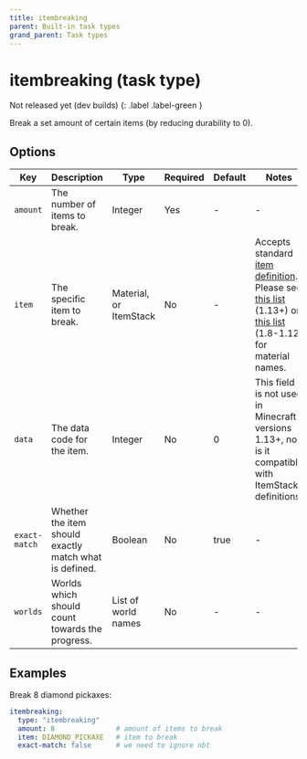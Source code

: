 ```yaml
---
title: itembreaking
parent: Built-in task types
grand_parent: Task types
---
```


# itembreaking (task type)

Not released yet (dev builds)
{: .label .label-green }

Break a set amount of certain items (by reducing durability to 0).

## Options

| Key           | Description                                            | Type                   | Required | Default | Notes                                                                                                                                                                                                                                                       |
|---------------|--------------------------------------------------------|------------------------|----------|---------|-------------------------------------------------------------------------------------------------------------------------------------------------------------------------------------------------------------------------------------------------------------|
| `amount`      | The number of items to break.                          | Integer                | Yes      | \-      | \-                                                                                                                                                                                                                                                          |
| `item`        | The specific item to break.                            | Material, or ItemStack | No       | \-      | Accepts standard [item definition](defining_items). Please see [this list](https://hub.spigotmc.org/javadocs/bukkit/org/bukkit/Material.html) (1.13+) or [this list](https://helpch.at/docs/1.12.2/org/bukkit/Material.html) (1.8-1.12) for material names. |
| `data`        | The data code for the item.                            | Integer                | No       | 0       | This field is not used in Minecraft versions 1.13+, nor is it compatible with ItemStack definitions.                                                                                                                                                        |
| `exact-match` | Whether the item should exactly match what is defined. | Boolean                | No       | true    | \-                                                                                                                                                                                                                                                          |
| `worlds`      | Worlds which should count towards the progress.        | List of world names    | No       | \-      | \-                                                                                                                                                                                                                                                          |

## Examples

Break 8 diamond pickaxes:

``` yaml
itembreaking:
  type: "itembreaking"
  amount: 8               # amount of items to break
  item: DIAMOND_PICKAXE   # item to break
  exact-match: false      # we need to ignore nbt
```
